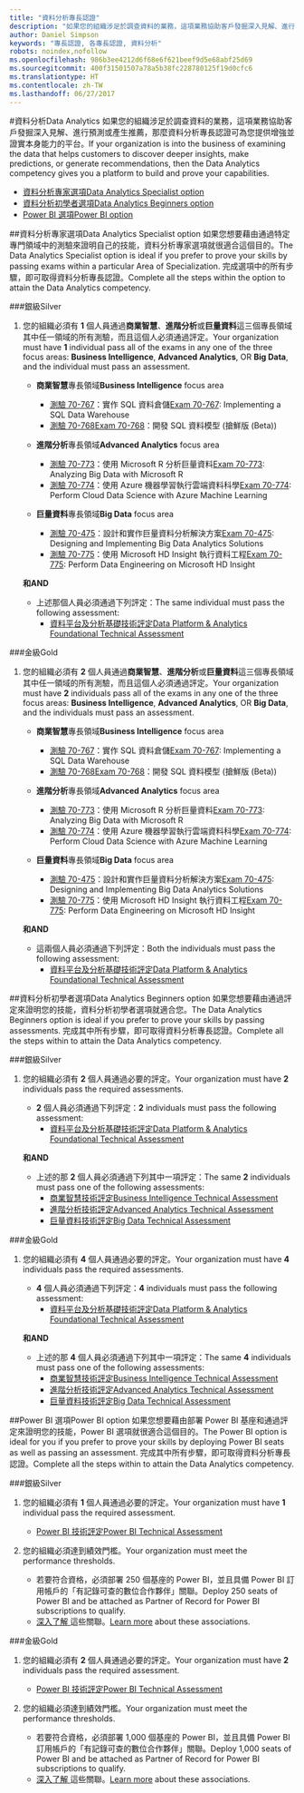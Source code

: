 ```yaml
---
title: "資料分析專長認證"
description: "如果您的組織涉足於調查資料的業務，這項業務協助客戶發掘深入見解、進行預測或產生推薦，那麼資料分析專長認證可為您提供增強並證實本身能力的平台。"
author: Daniel Simpson
keywords: "專長認證, 各專長認證, 資料分析"
robots: noindex,nofollow
ms.openlocfilehash: 986b3ee4212d6f68e6f621beef9d5e68abf25d69
ms.sourcegitcommit: 400f31501507a78a5b38fc228780125f19d0cfc6
ms.translationtype: HT
ms.contentlocale: zh-TW
ms.lasthandoff: 06/27/2017
---
```

#<a name="data-analytics"></a><span data-ttu-id="2da96-104">資料分析</span><span class="sxs-lookup"><span data-stu-id="2da96-104">Data Analytics</span></span>
<span data-ttu-id="2da96-105">如果您的組織涉足於調查資料的業務，這項業務協助客戶發掘深入見解、進行預測或產生推薦，那麼資料分析專長認證可為您提供增強並證實本身能力的平台。</span><span class="sxs-lookup"><span data-stu-id="2da96-105">If your organization is into the business of examining the data that helps customers to discover deeper insights, make predictions, or generate recommendations, then the Data Analytics competency gives you a platform to build and prove your capabilities.</span></span>

- [<span data-ttu-id="2da96-106">資料分析專家選項</span><span class="sxs-lookup"><span data-stu-id="2da96-106">Data Analytics Specialist option</span></span>](#data-analytics-specialist-option)
- [<span data-ttu-id="2da96-107">資料分析初學者選項</span><span class="sxs-lookup"><span data-stu-id="2da96-107">Data Analytics Beginners option</span></span>](#data-analytics-beginners-option)
- [<span data-ttu-id="2da96-108">Power BI 選項</span><span class="sxs-lookup"><span data-stu-id="2da96-108">Power BI option</span></span>](#power-bi-option)

##<a name="data-analytics-specialist-option"></a><span data-ttu-id="2da96-109">資料分析專家選項</span><span class="sxs-lookup"><span data-stu-id="2da96-109">Data Analytics Specialist option</span></span>
<span data-ttu-id="2da96-110">如果您想要藉由通過特定專門領域中的測驗來證明自己的技能，資料分析專家選項就很適合這個目的。</span><span class="sxs-lookup"><span data-stu-id="2da96-110">The Data Analytics Specialist option is ideal if you prefer to prove your skills by passing exams within a particular Area of Specialization.</span></span> <span data-ttu-id="2da96-111">完成選項中的所有步驟，即可取得資料分析專長認證。</span><span class="sxs-lookup"><span data-stu-id="2da96-111">Complete all the steps within the option to attain the Data Analytics competency.</span></span>

###<a name="silver"></a><span data-ttu-id="2da96-112">銀級</span><span class="sxs-lookup"><span data-stu-id="2da96-112">Silver</span></span>
1. <span data-ttu-id="2da96-113">您的組織必須有 **1** 個人員通過**商業智慧**、**進階分析**或**巨量資料**這三個專長領域其中任一領域的所有測驗，而且這個人必須通過評定。</span><span class="sxs-lookup"><span data-stu-id="2da96-113">Your organization must have **1** individual pass all of the exams in any one of the three focus areas: **Business Intelligence**, **Advanced Analytics**, OR **Big Data**, and the individual must pass an assessment.</span></span>

    - <span data-ttu-id="2da96-114">**商業智慧**專長領域</span><span class="sxs-lookup"><span data-stu-id="2da96-114">**Business Intelligence** focus area</span></span>
        - <span data-ttu-id="2da96-115">[測驗 70-767](https://www.microsoft.com/en-us/learning/exam-70-767.aspx)：實作 SQL 資料倉儲</span><span class="sxs-lookup"><span data-stu-id="2da96-115">[Exam 70-767](https://www.microsoft.com/en-us/learning/exam-70-767.aspx): Implementing a SQL Data Warehouse</span></span> 
        - [<span data-ttu-id="2da96-116">測驗 70-768</span><span class="sxs-lookup"><span data-stu-id="2da96-116">Exam 70-768</span></span>](https://www.microsoft.com/en-us/learning/exam-70-768.aspx)：開發 SQL 資料模型 (搶鮮版 (Beta))

    - <span data-ttu-id="2da96-117">**進階分析**專長領域</span><span class="sxs-lookup"><span data-stu-id="2da96-117">**Advanced Analytics** focus area</span></span>
        - <span data-ttu-id="2da96-118">[測驗 70-773](https://www.microsoft.com/en-us/learning/exam-70-773.aspx)：使用 Microsoft R 分析巨量資料</span><span class="sxs-lookup"><span data-stu-id="2da96-118">[Exam 70-773](https://www.microsoft.com/en-us/learning/exam-70-773.aspx): Analyzing Big Data with Microsoft R</span></span>
        - <span data-ttu-id="2da96-119">[測驗 70-774](https://www.microsoft.com/en-us/learning/exam-70-774.aspx)：使用 Azure 機器學習執行雲端資料科學</span><span class="sxs-lookup"><span data-stu-id="2da96-119">[Exam 70-774](https://www.microsoft.com/en-us/learning/exam-70-774.aspx): Perform Cloud Data Science with Azure Machine Learning</span></span>

    - <span data-ttu-id="2da96-120">**巨量資料**專長領域</span><span class="sxs-lookup"><span data-stu-id="2da96-120">**Big Data** focus area</span></span>
        - <span data-ttu-id="2da96-121">[測驗 70-475](https://www.microsoft.com/en-us/learning/exam-70-475.aspx)：設計和實作巨量資料分析解決方案</span><span class="sxs-lookup"><span data-stu-id="2da96-121">[Exam 70-475](https://www.microsoft.com/en-us/learning/exam-70-475.aspx): Designing and Implementing Big Data Analytics Solutions</span></span>
        - <span data-ttu-id="2da96-122">[測驗 70-775](https://www.microsoft.com/en-us/learning/exam-70-775.aspx)：使用 Microsoft HD Insight 執行資料工程</span><span class="sxs-lookup"><span data-stu-id="2da96-122">[Exam 70-775](https://www.microsoft.com/en-us/learning/exam-70-775.aspx): Perform Data Engineering on Microsoft HD Insight</span></span>

    **<span data-ttu-id="2da96-123">和</span><span class="sxs-lookup"><span data-stu-id="2da96-123">AND</span></span>**

    - <span data-ttu-id="2da96-124">上述那個人員必須通過下列評定：</span><span class="sxs-lookup"><span data-stu-id="2da96-124">The same individual must pass the following assessment:</span></span>
        - [<span data-ttu-id="2da96-125">資料平台及分析基礎技術評定</span><span class="sxs-lookup"><span data-stu-id="2da96-125">Data Platform & Analytics Foundational Technical Assessment</span></span>](https://partneruniversity.microsoft.com/?whr=uri:MicrosoftAccount&courseId=14356&scoId=w5Ubm2ygB_4304778676)

###<a name="gold"></a><span data-ttu-id="2da96-126">金級</span><span class="sxs-lookup"><span data-stu-id="2da96-126">Gold</span></span>
1. <span data-ttu-id="2da96-127">您的組織必須有 **2** 個人員通過**商業智慧**、**進階分析**或**巨量資料**這三個專長領域其中任一領域的所有測驗，而且這個人必須通過評定。</span><span class="sxs-lookup"><span data-stu-id="2da96-127">Your organization must have **2** individuals pass all of the exams in any one of the three focus areas: **Business Intelligence**, **Advanced Analytics**, OR **Big Data**, and the individuals must pass an assessment.</span></span>

    - <span data-ttu-id="2da96-128">**商業智慧**專長領域</span><span class="sxs-lookup"><span data-stu-id="2da96-128">**Business Intelligence** focus area</span></span>
        - <span data-ttu-id="2da96-129">[測驗 70-767](https://www.microsoft.com/en-us/learning/exam-70-767.aspx)：實作 SQL 資料倉儲</span><span class="sxs-lookup"><span data-stu-id="2da96-129">[Exam 70-767](https://www.microsoft.com/en-us/learning/exam-70-767.aspx): Implementing a SQL Data Warehouse</span></span> 
        - [<span data-ttu-id="2da96-130">測驗 70-768</span><span class="sxs-lookup"><span data-stu-id="2da96-130">Exam 70-768</span></span>](https://www.microsoft.com/en-us/learning/exam-70-768.aspx)：開發 SQL 資料模型 (搶鮮版 (Beta))

    - <span data-ttu-id="2da96-131">**進階分析**專長領域</span><span class="sxs-lookup"><span data-stu-id="2da96-131">**Advanced Analytics** focus area</span></span>
        - <span data-ttu-id="2da96-132">[測驗 70-773](https://www.microsoft.com/en-us/learning/exam-70-773.aspx)：使用 Microsoft R 分析巨量資料</span><span class="sxs-lookup"><span data-stu-id="2da96-132">[Exam 70-773](https://www.microsoft.com/en-us/learning/exam-70-773.aspx): Analyzing Big Data with Microsoft R</span></span>
        - <span data-ttu-id="2da96-133">[測驗 70-774](https://www.microsoft.com/en-us/learning/exam-70-774.aspx)：使用 Azure 機器學習執行雲端資料科學</span><span class="sxs-lookup"><span data-stu-id="2da96-133">[Exam 70-774](https://www.microsoft.com/en-us/learning/exam-70-774.aspx): Perform Cloud Data Science with Azure Machine Learning</span></span>

    - <span data-ttu-id="2da96-134">**巨量資料**專長領域</span><span class="sxs-lookup"><span data-stu-id="2da96-134">**Big Data** focus area</span></span>
        - <span data-ttu-id="2da96-135">[測驗 70-475](https://www.microsoft.com/en-us/learning/exam-70-475.aspx)：設計和實作巨量資料分析解決方案</span><span class="sxs-lookup"><span data-stu-id="2da96-135">[Exam 70-475](https://www.microsoft.com/en-us/learning/exam-70-475.aspx): Designing and Implementing Big Data Analytics Solutions</span></span>
        - <span data-ttu-id="2da96-136">[測驗 70-775](https://www.microsoft.com/en-us/learning/exam-70-775.aspx)：使用 Microsoft HD Insight 執行資料工程</span><span class="sxs-lookup"><span data-stu-id="2da96-136">[Exam 70-775](https://www.microsoft.com/en-us/learning/exam-70-775.aspx): Perform Data Engineering on Microsoft HD Insight</span></span>

    **<span data-ttu-id="2da96-137">和</span><span class="sxs-lookup"><span data-stu-id="2da96-137">AND</span></span>**

    - <span data-ttu-id="2da96-138">這兩個人員必須通過下列評定：</span><span class="sxs-lookup"><span data-stu-id="2da96-138">Both the individuals must pass the following assessment:</span></span> 
        - [<span data-ttu-id="2da96-139">資料平台及分析基礎技術評定</span><span class="sxs-lookup"><span data-stu-id="2da96-139">Data Platform & Analytics Foundational Technical Assessment</span></span>](https://partneruniversity.microsoft.com/?whr=uri:MicrosoftAccount&courseId=14356&scoId=w5Ubm2ygB_4304778676)

##<a name="data-analytics-beginners-option"></a><span data-ttu-id="2da96-140">資料分析初學者選項</span><span class="sxs-lookup"><span data-stu-id="2da96-140">Data Analytics Beginners option</span></span>
<span data-ttu-id="2da96-141">如果您想要藉由通過評定來證明您的技能，資料分析初學者選項就適合您。</span><span class="sxs-lookup"><span data-stu-id="2da96-141">The Data Analytics Beginners option is ideal if you prefer to prove your skills by passing assessments.</span></span> <span data-ttu-id="2da96-142">完成其中所有步驟，即可取得資料分析專長認證。</span><span class="sxs-lookup"><span data-stu-id="2da96-142">Complete all the steps within to attain the Data Analytics competency.</span></span>

###<a name="silver"></a><span data-ttu-id="2da96-143">銀級</span><span class="sxs-lookup"><span data-stu-id="2da96-143">Silver</span></span>
1. <span data-ttu-id="2da96-144">您的組織必須有 **2** 個人員通過必要的評定。</span><span class="sxs-lookup"><span data-stu-id="2da96-144">Your organization must have **2** individuals pass the required assessments.</span></span>

    - <span data-ttu-id="2da96-145">**2** 個人員必須通過下列評定：</span><span class="sxs-lookup"><span data-stu-id="2da96-145">**2** individuals must pass the following assessment:</span></span>
        - [<span data-ttu-id="2da96-146">資料平台及分析基礎技術評定</span><span class="sxs-lookup"><span data-stu-id="2da96-146">Data Platform & Analytics Foundational Technical Assessment</span></span>](https://partneruniversity.microsoft.com/?whr=uri:MicrosoftAccount&courseId=14356&scoId=w5Ubm2ygB_4304778676)

    **<span data-ttu-id="2da96-147">和</span><span class="sxs-lookup"><span data-stu-id="2da96-147">AND</span></span>**

    - <span data-ttu-id="2da96-148">上述的那 **2** 個人員必須通過下列其中一項評定：</span><span class="sxs-lookup"><span data-stu-id="2da96-148">The same **2** individuals must pass one of the following assessments:</span></span>
        - [<span data-ttu-id="2da96-149">商業智慧技術評定</span><span class="sxs-lookup"><span data-stu-id="2da96-149">Business Intelligence Technical Assessment</span></span>](https://partneruniversity.microsoft.com/?whr=uri:MicrosoftAccount&courseId=14350&scoId=u5YzfgigB_1504778676)
        - [<span data-ttu-id="2da96-150">進階分析技術評定</span><span class="sxs-lookup"><span data-stu-id="2da96-150">Advanced Analytics Technical Assessment</span></span>](https://partneruniversity.microsoft.com/?whr=uri:MicrosoftAccount&courseId=10275&scoId=bweuuySgB_3904778676)
        - [<span data-ttu-id="2da96-151">巨量資料技術評定</span><span class="sxs-lookup"><span data-stu-id="2da96-151">Big Data Technical Assessment</span></span>](https://partneruniversity.microsoft.com/?whr=uri:MicrosoftAccount&courseId=14349&scoId=qb5OGFigB_6604778676)

###<a name="gold"></a><span data-ttu-id="2da96-152">金級</span><span class="sxs-lookup"><span data-stu-id="2da96-152">Gold</span></span>
1. <span data-ttu-id="2da96-153">您的組織必須有 **4** 個人員通過必要的評定。</span><span class="sxs-lookup"><span data-stu-id="2da96-153">Your organization must have **4** individuals pass the required assessments.</span></span>

    - <span data-ttu-id="2da96-154">**4** 個人員必須通過下列評定：</span><span class="sxs-lookup"><span data-stu-id="2da96-154">**4** individuals must pass the following assessment:</span></span>
        - [<span data-ttu-id="2da96-155">資料平台及分析基礎技術評定</span><span class="sxs-lookup"><span data-stu-id="2da96-155">Data Platform & Analytics Foundational Technical Assessment</span></span>](https://partneruniversity.microsoft.com/?whr=uri:MicrosoftAccount&courseId=14356&scoId=w5Ubm2ygB_4304778676)

    **<span data-ttu-id="2da96-156">和</span><span class="sxs-lookup"><span data-stu-id="2da96-156">AND</span></span>**

    - <span data-ttu-id="2da96-157">上述的那 **4** 個人員必須通過下列其中一項評定：</span><span class="sxs-lookup"><span data-stu-id="2da96-157">The same **4** individuals must pass one of the following assessments:</span></span>
        - [<span data-ttu-id="2da96-158">商業智慧技術評定</span><span class="sxs-lookup"><span data-stu-id="2da96-158">Business Intelligence Technical Assessment</span></span>](https://partneruniversity.microsoft.com/?whr=uri:MicrosoftAccount&courseId=14350&scoId=u5YzfgigB_1504778676)
        - [<span data-ttu-id="2da96-159">進階分析技術評定</span><span class="sxs-lookup"><span data-stu-id="2da96-159">Advanced Analytics Technical Assessment</span></span>](https://partneruniversity.microsoft.com/?whr=uri:MicrosoftAccount&courseId=10275&scoId=bweuuySgB_3904778676)
        - [<span data-ttu-id="2da96-160">巨量資料技術評定</span><span class="sxs-lookup"><span data-stu-id="2da96-160">Big Data Technical Assessment</span></span>](https://partneruniversity.microsoft.com/?whr=uri:MicrosoftAccount&courseId=14349&scoId=qb5OGFigB_6604778676)

##<a name="power-bi-option"></a><span data-ttu-id="2da96-161">Power BI 選項</span><span class="sxs-lookup"><span data-stu-id="2da96-161">Power BI option</span></span>
<span data-ttu-id="2da96-162">如果您想要藉由部署 Power BI 基座和通過評定來證明您的技能，Power BI 選項就很適合這個目的。</span><span class="sxs-lookup"><span data-stu-id="2da96-162">The Power BI option is ideal for you if you prefer to prove your skills by deploying Power BI seats as well as passing an assessment.</span></span> <span data-ttu-id="2da96-163">完成其中所有步驟，即可取得資料分析專長認證。</span><span class="sxs-lookup"><span data-stu-id="2da96-163">Complete all the steps within to attain the Data Analytics competency.</span></span>

###<a name="silver"></a><span data-ttu-id="2da96-164">銀級</span><span class="sxs-lookup"><span data-stu-id="2da96-164">Silver</span></span>

1. <span data-ttu-id="2da96-165">您的組織必須有 **1** 個人員通過必要的評定。</span><span class="sxs-lookup"><span data-stu-id="2da96-165">Your organization must have **1** individual pass the required assessment.</span></span>

    - [<span data-ttu-id="2da96-166">Power BI 技術評定</span><span class="sxs-lookup"><span data-stu-id="2da96-166">Power BI Technical Assessment</span></span>](https://partneruniversity.microsoft.com/?whr=uri:MicrosoftAccount&courseId=14350&scoId=u5YzfgigB_1504778676)
  
2. <span data-ttu-id="2da96-167">您的組織必須達到績效門檻。</span><span class="sxs-lookup"><span data-stu-id="2da96-167">Your organization must meet the performance thresholds.</span></span>

    - <span data-ttu-id="2da96-168">若要符合資格，必須部署 250 個基座的 Power BI，並且具備 Power BI 訂用帳戶的「有記錄可查的數位合作夥伴」關聯。</span><span class="sxs-lookup"><span data-stu-id="2da96-168">Deploy 250 seats of Power BI and be attached as Partner of Record for Power BI subscriptions to qualify.</span></span>
    - <span data-ttu-id="2da96-169">[深入了解 ](https://partner.microsoft.com/en-us/membership/digital-partner-of-record)這些關聯。</span><span class="sxs-lookup"><span data-stu-id="2da96-169">[Learn more](https://partner.microsoft.com/en-us/membership/digital-partner-of-record) about these associations.</span></span>

###<a name="gold"></a><span data-ttu-id="2da96-170">金級</span><span class="sxs-lookup"><span data-stu-id="2da96-170">Gold</span></span>
1. <span data-ttu-id="2da96-171">您的組織必須有 **2** 個人員通過必要的評定。</span><span class="sxs-lookup"><span data-stu-id="2da96-171">Your organization must have **2** individuals pass the required assessment.</span></span>
    - [<span data-ttu-id="2da96-172">Power BI 技術評定</span><span class="sxs-lookup"><span data-stu-id="2da96-172">Power BI Technical Assessment</span></span>](https://partneruniversity.microsoft.com/?whr=uri:MicrosoftAccount&courseId=14350&scoId=u5YzfgigB_1504778676)
  
2. <span data-ttu-id="2da96-173">您的組織必須達到績效門檻。</span><span class="sxs-lookup"><span data-stu-id="2da96-173">Your organization must meet the performance thresholds.</span></span>
    - <span data-ttu-id="2da96-174">若要符合資格，必須部署 1,000 個基座的 Power BI，並且具備 Power BI 訂用帳戶的「有記錄可查的數位合作夥伴」關聯。</span><span class="sxs-lookup"><span data-stu-id="2da96-174">Deploy 1,000 seats of Power BI and be attached as Partner of Record for Power BI subscriptions to qualify.</span></span>
    - <span data-ttu-id="2da96-175">[深入了解 ](https://partner.microsoft.com/en-us/membership/digital-partner-of-record)這些關聯。</span><span class="sxs-lookup"><span data-stu-id="2da96-175">[Learn more](https://partner.microsoft.com/en-us/membership/digital-partner-of-record) about these associations.</span></span>


